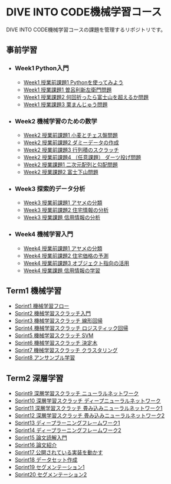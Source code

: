 # DIVE INTO CODE機械学習コース
DIVE INTO CODE機械学習コースの課題を管理するリポジトリです。

## 事前学習
- ### Week1 Python入門
  - [Week1 授業前課題1 Pythonを使ってみよう](https://github.com/takamotoki/diveintocode-ml/blob/master/Week1/week1_work1.ipynb)
  - [Week1 授業課題1 曽呂利新左衛門問題](https://github.com/takamotoki/diveintocode-ml/blob/master/Week1/Week1_%E6%8E%88%E6%A5%AD%E8%AA%B2%E9%A1%8C1_%E6%9B%BD%E5%91%82%E5%88%A9%E6%96%B0%E5%B7%A6%E8%A1%9B%E9%96%80%E5%95%8F%E9%A1%8C.ipynb)
  - [Week1 授業課題2 何回折ったら富士山を超えるか問題](https://github.com/takamotoki/diveintocode-ml/blob/master/Week1/week1_%E6%8E%88%E6%A5%AD%E8%AA%B2%E9%A1%8C2_%E4%BD%95%E5%9B%9E%E6%8A%98%E3%81%A3%E3%81%9F%E3%82%89%E5%AF%8C%E5%A3%AB%E5%B1%B1%E3%82%92%E8%B6%85%E3%81%88%E3%82%8B%E3%81%8B%E5%95%8F%E9%A1%8C.ipynb)
  - [Week1 授業課題3 栗まんじゅう問題](https://github.com/takamotoki/diveintocode-ml/blob/master/Week1/week1_%E6%8E%88%E6%A5%AD%E8%AA%B2%E9%A1%8C3_%E6%A0%97%E3%81%BE%E3%82%93%E3%81%98%E3%82%85%E3%81%86%E5%95%8F%E9%A1%8C.ipynb)
- ### Week2 機械学習のための数学
  - [Week2 授業前課題1 小麦とチェス盤問題](https://github.com/takamotoki/diveintocode-ml/blob/master/Week2/Week2_%E6%8E%88%E6%A5%AD%E5%89%8D%E8%AA%B2%E9%A1%8C1_%E5%B0%8F%E9%BA%A6%E3%81%A8%E3%83%81%E3%82%A7%E3%82%B9%E7%9B%A4%E5%95%8F%E9%A1%8C.ipynb)
  - [Week2 授業前課題2 ダミーデータの作成](https://github.com/takamotoki/diveintocode-ml/blob/master/Week2/Week2_%E6%8E%88%E6%A5%AD%E5%89%8D%E8%AA%B2%E9%A1%8C2_%E3%83%80%E3%83%9F%E3%83%BC%E3%83%87%E3%83%BC%E3%82%BF%E3%81%AE%E4%BD%9C%E6%88%90.ipynb)
  - [Week2 授業前課題3 行列積のスクラッチ](https://github.com/takamotoki/diveintocode-ml/blob/master/Week2/Week2_%E6%8E%88%E6%A5%AD%E5%89%8D%E8%AA%B2%E9%A1%8C3_%E8%A1%8C%E5%88%97%E7%A9%8D%E3%81%AE%E3%82%B9%E3%82%AF%E3%83%A9%E3%83%83%E3%83%81.ipynb)
  - [Week2 授業前課題4 （任意課題） ダーツ投げ問題](https://github.com/takamotoki/diveintocode-ml/blob/master/Week2/Week2_%E6%8E%88%E6%A5%AD%E5%89%8D%E8%AA%B2%E9%A1%8C4_%E4%BB%BB%E6%84%8F%E8%AA%B2%E9%A1%8C%E3%83%80%E3%83%BC%E3%83%84%E6%8A%95%E3%81%92%E5%95%8F%E9%A1%8C.ipynb)
  - [Week2 授業課題1 二次元配列と勾配問題](https://github.com/takamotoki/diveintocode-ml/blob/master/Week2/Week2_%E6%8E%88%E6%A5%AD%E8%AA%B2%E9%A1%8C1_%E4%BA%8C%E6%AC%A1%E5%85%83%E9%85%8D%E5%88%97%E3%81%A8%E5%8B%BE%E9%85%8D%E5%95%8F%E9%A1%8C.ipynb)
  - [Week2 授業課題2 富士下山問題](https://github.com/takamotoki/diveintocode-ml/blob/master/Week2/Week2_%E6%8E%88%E6%A5%AD%E8%AA%B2%E9%A1%8C2_%E5%AF%8C%E5%A3%AB%E4%B8%8B%E5%B1%B1%E5%95%8F%E9%A1%8C.ipynb)
- ### Week3 探索的データ分析
  - [Week3 授業前課題1 アヤメの分類](https://github.com/takamotoki/diveintocode-ml/blob/master/Week3/Week3_%E6%8E%88%E6%A5%AD%E5%89%8D%E8%AA%B2%E9%A1%8C1_%E3%82%A2%E3%83%A4%E3%83%A1%E3%81%AE%E5%88%86%E6%9E%90.ipynb)
  - [Week3 授業前課題2 住宅情報の分析](https://github.com/takamotoki/diveintocode-ml/blob/master/Week3/Week3_%E6%8E%88%E6%A5%AD%E5%89%8D%E8%AA%B2%E9%A1%8C2_%E4%BD%8F%E5%AE%85%E6%83%85%E5%A0%B1%E3%81%AE%E5%88%86%E6%9E%90.ipynb)
  - [Week3 授業課題 信用情報の分析](https://github.com/takamotoki/diveintocode-ml/blob/master/Week3/Week3_In-classAssignment_HomeCreditDefaultRisk.ipynb)
- ### Week4 機械学習入門
  - [Week4 授業前課題1 アヤメの分類](https://github.com/takamotoki/diveintocode-ml/blob/master/Week4/Week4_Pre-classAssignment1_IrisClassification.ipynb)
  - [Week4 授業前課題2 住宅価格の予測](https://github.com/takamotoki/diveintocode-ml/blob/master/Week4/Week4_Pre-classAssignment2_HousePrices.ipynb)
  - [Week4 授業前課題3 オブジェクト指向の活用](https://github.com/takamotoki/diveintocode-ml/blob/master/Week4/Week4_Pre-classAssignment3_Object-orientation.ipynb)
  - [Week4 授業課題 信用情報の学習](https://github.com/takamotoki/diveintocode-ml/blob/master/Week4/Week4_In-classAssignment_HomeCreditDefaultRisk.ipynb)

## Term1 機械学習

- [Sprint1 機械学習フロー](https://github.com/takamotoki/diveintocode-ml/blob/master/Sprint/Term1/Sprint_MLFlow_.ipynb)
- [Sprint2 機械学習スクラッチ入門](https://github.com/takamotoki/diveintocode-ml/blob/master/Sprint/Term1/Sprint2_IntroToMLScratch.ipynb)
- [Sprint3 機械学習スクラッチ 線形回帰](https://github.com/takamotoki/diveintocode-ml/blob/master/Sprint/Term1/Sprint3_MLScratch_LinearRegression.ipynb)
- [Sprint4 機械学習スクラッチ ロジスティック回帰](https://github.com/takamotoki/diveintocode-ml/blob/master/Sprint/Term1/Sprint4_MLScratch_LogisticRegression.ipynb)
- [Sprint5 機械学習スクラッチ SVM](https://github.com/takamotoki/diveintocode-ml/blob/master/Sprint/Term1/Sprint5_MLScratch_SVM.ipynb)
- [Sprint6 機械学習スクラッチ 決定木](https://github.com/takamotoki/diveintocode-ml/blob/master/Sprint/Term1/Sprint6_MLScratch_DecisionTree.ipynb)
- [Sprint7 機械学習スクラッチ クラスタリング](https://github.com/takamotoki/diveintocode-ml/blob/master/Sprint/Term1/Sprint7_MLScratch_K-Means.ipynb)
- [Sprint8 アンサンブル学習](https://github.com/takamotoki/diveintocode-ml/blob/master/Sprint/Term1/Sprint8_MLScratch_Ensemble.ipynb)

## Term2 深層学習
- [Sprint9 深層学習スクラッチ ニューラルネットワーク](https://github.com/takamotoki/diveintocode-ml/blob/master/Sprint/Term2/Sprint09_DLScratch_NeuralNetwork.ipynb)
- [Sprint10 深層学習スクラッチ ディープニューラルネットワーク]()
- [Sprint11 深層学習スクラッチ 畳み込みニューラルネットワーク1]()
- [Sprint12 深層学習スクラッチ 畳み込みニューラルネットワーク2]()
- [Sprint13 ディープラーニングフレームワーク1]()
- [Sprint14 ディープラーニングフレームワーク2]()
- [Sprint15 論文読解入門]()
- [Sprint16 論文紹介]()
- [Sprint17 公開されている実装を動かす]()
- [Sprint18 データセット作成]()
- [Sprint19 セグメンテーション1]()
- [Sprint20 セグメンテーション2]()
